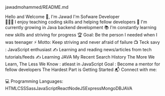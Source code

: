 jawadmohammed/README.md


Hello and Welcome 👋, I'm Jawad
I'm Sofware Developer  
👨🏽‍🎓 I enjoy teaching coding skills and helping fellow developers
🌱 I'm currently growing in Java backend development
📚 I'm constantly learning new skills and striving for progress
🏆 Goal: Be the person I needed when I was teenager
⚡ Motto: Keep striving and never afraid of failure
📺 Teck savy : JavaScript enthusiast
✍️ Learning and reading news/articles from tech tutorials/feeds 
✍️ Learning JAVA 
My Recent Search History
The More We Learn, The Less We Know : atleast in JavaScript
Goal : Become a mentor for fellow developers
The Hardest Part is Getting Started
📬 Connect with me:




💻 Programming Languages:
HTMLCSSSassJavaScriptReactNodeJSExpressMongoDBJAVA

